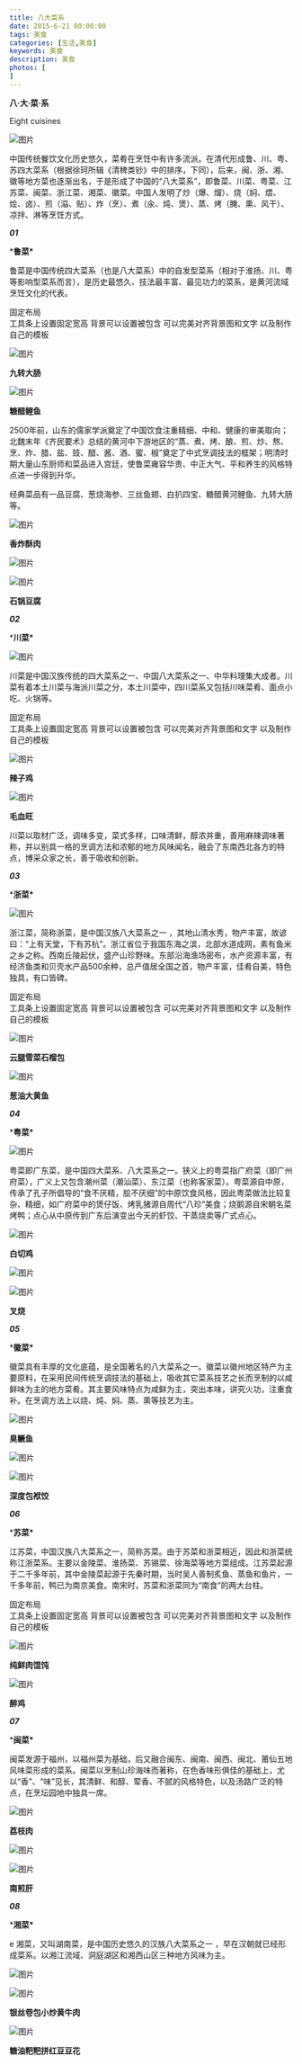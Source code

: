 ```yaml
---
title: 八大菜系
date: 2015-6-21 00:00:00
tags: 美食
categories: [生活,美食]
keywords: 美食
description: 美食
photos: [
] 
---
```




**八·大·菜·系**

Eight cuisines



![图片](八大菜系/640.jpeg)



中国传统餐饮文化历史悠久，菜肴在烹饪中有许多流派。在清代形成鲁、川、粤、苏四大菜系（根据徐珂所辑《清稗类钞》中的排序，下同），后来，闽、浙、湘、徽等地方菜也逐渐出名，于是形成了中国的“八大菜系”，即鲁菜、川菜、粤菜、江苏菜、闽菜、浙江菜、湘菜、徽菜。中国人发明了炒（爆、熘）、烧（焖、煨、烩、卤）、煎（溻、贴）、炸（烹）、煮（汆、炖、煲）、蒸、烤（腌、熏、风干）、凉拌、淋等烹饪方式。







***01***

 ***鲁菜\*** 



鲁菜是中国传统四大菜系（也是八大菜系）中的自发型菜系（相对于淮扬、川、粤等影响型菜系而言），是历史最悠久、技法最丰富、最见功力的菜系，是黄河流域烹饪文化的代表。



固定布局                             
工具条上设置固定宽高
背景可以设置被包含
可以完美对齐背景图和文字
以及制作自己的模板





![图片](八大菜系/640-20240217164304001.jpeg)

**九转大肠**





![图片](八大菜系/640-20240217164304095.jpeg)

**糖醋鲤鱼**



2500年前，山东的儒家学派奠定了中国饮食注重精细、中和、健康的审美取向；北魏末年《齐民要术》总结的黄河中下游地区的“蒸、煮、烤、酿、煎、炒、熬、烹、炸、腊、盐、豉、醋、酱、酒、蜜、椒”奠定了中式烹调技法的框架；明清时期大量山东厨师和菜品进入宫廷，使鲁菜雍容华贵、中正大气、平和养生的风格特点进一步得到升华。

经典菜品有一品豆腐、葱烧海参、三丝鱼翅、白扒四宝、糖醋黄河鲤鱼、九转大肠等。



![图片](八大菜系/640-20240217164304064.jpeg)

**香炸酥肉**

![图片](八大菜系/640)



![图片](八大菜系/640-20240217164304079.jpeg)

**石锅豆腐**



***02***

 ***川菜\*** 



![图片](八大菜系/640-20240217164304096.jpeg)





川菜是中国汉族传统的四大菜系之一、中国八大菜系之一、中华料理集大成者。川菜有着本土川菜与海派川菜之分，本土川菜中，四川菜系又包括川味菜肴、面点小吃、火锅等。



固定布局                             
工具条上设置固定宽高
背景可以设置被包含
可以完美对齐背景图和文字
以及制作自己的模板



![图片](八大菜系/640-20240217164303927.jpeg)

**辣子鸡**





![图片](八大菜系/640-20240217164304264.jpeg)

**毛血旺**



川菜以取材广泛，调味多变，菜式多样，口味清鲜，醇浓并重，善用麻辣调味著称，并以别具一格的烹调方法和浓郁的地方风味闻名，融会了东南西北各方的特点，博采众家之长，善于吸收和创新。





***03***

 ***浙菜\*** 



![图片](八大菜系/640-20240217164304195.jpeg)





浙江菜，简称浙菜，是中国汉族八大菜系之一 ，其地山清水秀，物产丰富，故谚曰：“上有天堂，下有苏杭”。浙江省位于我国东海之滨，北部水道成网，素有鱼米之乡之称。西南丘陵起伏，盛产山珍野味。东部沿海渔场密布，水产资源丰富，有经济鱼类和贝壳水产品500余种，总产值居全国之首，物产丰富，佳肴自美，特色独具，有口皆碑。



固定布局                             
工具条上设置固定宽高
背景可以设置被包含
可以完美对齐背景图和文字
以及制作自己的模板



![图片](八大菜系/640-20240217164304240.jpeg)

**云腿雪菜石榴包**





![图片](八大菜系/640-20240217164304340.jpeg)

**葱油大黄鱼**





***04***

 ***粤菜\*** 



![图片](八大菜系/640-20240217164304382.jpeg)



粤菜即广东菜，是中国四大菜系、八大菜系之一。狭义上的粤菜指广府菜（即广州府菜），广义上又包含潮州菜（潮汕菜）、东江菜（也称客家菜）。粤菜源自中原，传承了孔子所倡导的“食不厌精，脍不厌细”的中原饮食风格，因此粤菜做法比较复杂、精细，如广府菜中的煲仔饭、烤乳猪源自周代“八珍”美食；烧鹅源自宋朝名菜烤鸭；点心从中原传到广东后演变出今天的虾饺、干蒸烧卖等广式点心。



![图片](八大菜系/640-20240217164304282.jpeg)

**白切鸡**

![图片](八大菜系/640)

![图片](八大菜系/640-20240217164304408.jpeg)

**叉烧**





***05***

 ***徽菜\*** 



徽菜具有丰厚的文化底蕴，是全国著名的八大菜系之一。徽菜以徽州地区特产为主要原料，在采用民间传统烹调技法的基础上，吸收其它菜系技艺之长而烹制的以咸鲜味为主的地方菜肴。其主要风味特点为咸鲜为主，突出本味，讲究火功，注重食补。在烹调方法上以烧、炖、焖、蒸、熏等技艺为主。



![图片](八大菜系/640-20240217164304452.jpeg)

**臭鳜鱼**

![图片](八大菜系/640)





![图片](八大菜系/640-20240217164304727.jpeg)

**深度包袱饺**





***06***

 ***苏菜\*** 



江苏菜，中国汉族八大菜系之一，简称苏菜。由于苏菜和浙菜相近，因此和浙菜统称江浙菜系。主要以金陵菜、淮扬菜、苏锡菜、徐海菜等地方菜组成。江苏菜起源于二千多年前，其中金陵菜起源于先秦时期，当时吴人善制炙鱼、蒸鱼和鱼片，一千多年前，鸭已为南京美食。南宋时，苏菜和浙菜同为“南食”的两大台柱。



固定布局                             
工具条上设置固定宽高
背景可以设置被包含
可以完美对齐背景图和文字
以及制作自己的模板

![图片](八大菜系/640-20240217164304704.jpeg)

**纯鲜肉馄饨**





![图片](八大菜系/640-20240217164304485.jpeg)

**醉鸡**



***07***

 ***闽菜\*** 



闽菜发源于福州，以福州菜为基础，后又融合闽东、闽南、闽西、闽北、莆仙五地风味菜形成的菜系。闽菜以烹制山珍海味而著称，在色香味形俱佳的基础上，尤以“香”、“味”见长，其清鲜、和醇、荤香、不腻的风格特色，以及汤路广泛的特点，在烹坛园地中独具一席。



![图片](八大菜系/640-20240217164304614.jpeg)

**荔枝肉**

![图片](八大菜系/640)



![图片](八大菜系/640-20240217164304712.jpeg)

**南煎肝**





***08***

 ***湘菜\*** 


e
湘菜，又叫湖南菜，是中国历史悠久的汉族八大菜系之一 ，早在汉朝就已经形成菜系。以湘江流域、洞庭湖区和湘西山区三种地方风味为主。

![图片](八大菜系/640-20240217164304781.jpeg)



![图片](八大菜系/640-20240217164304740.jpeg)

**银丝卷包小炒黄牛肉**

![图片](八大菜系/640-20240217164304809.jpeg)

**糖油粑粑拼红豆豆花**
